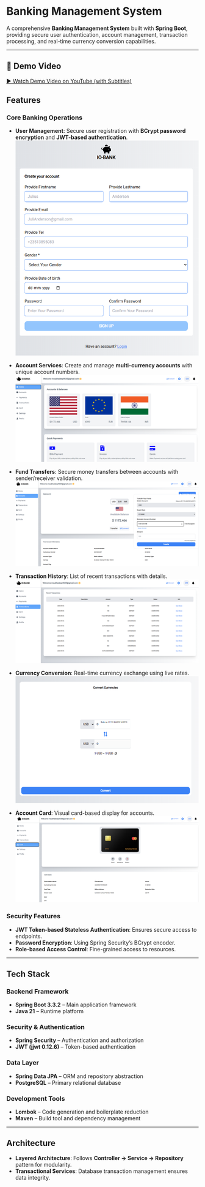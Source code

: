 # Banking Management System

A comprehensive **Banking Management System** built with **Spring Boot**, providing secure user authentication, account management, transaction processing, and real-time currency conversion capabilities.

---
## 🎥 Demo Video

<a href="https://www.youtube.com/watch?si=tbR8M96PnOvY8Fj1&v=_BrWRLFjBWU&feature=youtu.be" target="_blank">
▶ Watch Demo Video on YouTube (with Subtitles)
</a>



## Features

### Core Banking Operations
- **User Management**: Secure user registration with **BCrypt password encryption** and **JWT-based authentication**.  
  ![Register](client/public/register.png)

- **Account Services**: Create and manage **multi-currency accounts** with unique account numbers.  
  ![Dashboard](client/public/dashboard.png)

- **Fund Transfers**: Secure money transfers between accounts with sender/receiver validation.  
  ![Transfer Funds](client/public/transfer_funds.png)

- **Transaction History**: List of recent transactions with details.  
  ![Recent Transactions](client/public/recent_transactions.png)

- **Currency Conversion**: Real-time currency exchange using live rates.  
  ![Convert](client/public/convert.png)

- **Account Card**: Visual card-based display for accounts.  
  ![Card](client/public/card.png)



### Security Features
- **JWT Token-based Stateless Authentication**: Ensures secure access to endpoints.
- **Password Encryption**: Using Spring Security’s BCrypt encoder.
- **Role-based Access Control**: Fine-grained access to resources.

---

## Tech Stack

### Backend Framework
- **Spring Boot 3.3.2** – Main application framework
- **Java 21** – Runtime platform

### Security & Authentication
- **Spring Security** – Authentication and authorization
- **JWT (jjwt 0.12.6)** – Token-based authentication

### Data Layer
- **Spring Data JPA** – ORM and repository abstraction
- **PostgreSQL** – Primary relational database

### Development Tools
- **Lombok** – Code generation and boilerplate reduction
- **Maven** – Build tool and dependency management

---

## Architecture

- **Layered Architecture**: Follows **Controller → Service → Repository** pattern for modularity.
- **Transactional Services**: Database transaction management ensures data integrity.
